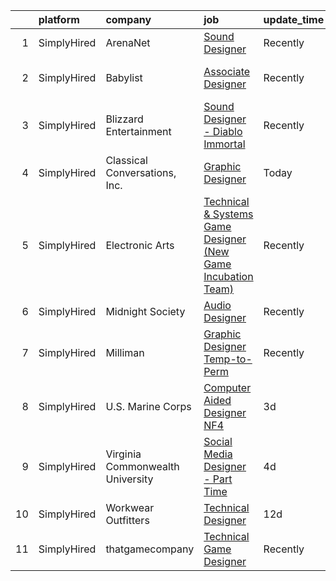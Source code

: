 

|    | platform    | company                          | job                                                                                                                                                                               | update_time   | location                  |
|---:|:------------|:---------------------------------|:----------------------------------------------------------------------------------------------------------------------------------------------------------------------------------|:--------------|:--------------------------|
|  1 | SimplyHired | ArenaNet                         | [Sound Designer](https://www.simplyhired.com/job/rThG5IY9IzWMAoan9hcJnI7UxDCG6Ihg__kK3_DSy7e3u3DOyW-XHQ?q=technical+sound+designer)                                               | Recently      | Bellevue, WA              |
|  2 | SimplyHired | Babylist                         | [Associate Designer](https://www.simplyhired.com/job/02zvP8OjtfNKU2JByeTKoPgsfXTh7P2qyVvBsRhWbuEufvoY4myJNw?q=technical+sound+designer)                                           | Recently      | United States +1 location |
|  3 | SimplyHired | Blizzard Entertainment           | [Sound Designer - Diablo Immortal](https://www.simplyhired.com/job/be44SuZxxfwebqNPsGkhf71yHynOZ_Q7VRJIkl51HzMzpl7Qx8Iqxg?q=technical+sound+designer)                             | Recently      | Irvine, CA                |
|  4 | SimplyHired | Classical Conversations, Inc.    | [Graphic Designer](https://www.simplyhired.com/job/njt182d1gKwPr-m4GRon5OtWyKdxptxQZcUxByPuvNurvEas9-vWyw?q=technical+sound+designer)                                             | Today         | Remote                    |
|  5 | SimplyHired | Electronic Arts                  | [Technical & Systems Game Designer (New Game Incubation Team)](https://www.simplyhired.com/job/v2ZMybfa2Ag5-icqI8Pt3D4WKEezZOSMkHms9HrSE9Lnfkhw13yI_w?q=technical+sound+designer) | Recently      | Los Angeles, CA           |
|  6 | SimplyHired | Midnight Society                 | [Audio Designer](https://www.simplyhired.com/job/nn502Lo13jLcSr2d4fnbt_i2K9Bf6y2BltTqfZgqk7LZooiHPAoyUA?q=technical+sound+designer)                                               | Recently      | Remote                    |
|  7 | SimplyHired | Milliman                         | [Graphic Designer Temp-to-Perm](https://www.simplyhired.com/job/XdkCmX4YdTPv1Y2GhMpzfTQ-x-YdqHOxmwnxxHlBgF10gjGUwfrbEw?q=technical+sound+designer)                                | Recently      | Atlanta, GA               |
|  8 | SimplyHired | U.S. Marine Corps                | [Computer Aided Designer NF4](https://www.simplyhired.com/job/lZ7K75Sc_bo5foo0Lxmo5GYlX0TNN4AWPuwDPcHjr9dgt8U2uDcXlg?q=technical+sound+designer)                                  | 3d            | Quantico, VA              |
|  9 | SimplyHired | Virginia Commonwealth University | [Social Media Designer - Part Time](https://www.simplyhired.com/job/isSyL-SdWj-BuU5p6PQJl72JaZppoiK99O6_dOSzCNVXH8YUxPhyOA?q=technical+sound+designer)                            | 4d            | Richmond, VA              |
| 10 | SimplyHired | Workwear Outfitters              | [Technical Designer](https://www.simplyhired.com/job/V4t1Ko_AMVCudeHXMvww4_n7HsMNxHdvuRgdqlr6naBweukkja0qfg?q=technical+sound+designer)                                           | 12d           | Nashville, TN             |
| 11 | SimplyHired | thatgamecompany                  | [Technical Game Designer](https://www.simplyhired.com/job/y-lz1SeAzhQNkUvxzmRDeaOIi_-I-WZ7TDGfH5pz93q_EUn8T_TaaQ?q=technical+sound+designer)                                      | Recently      | Santa Monica, CA          |